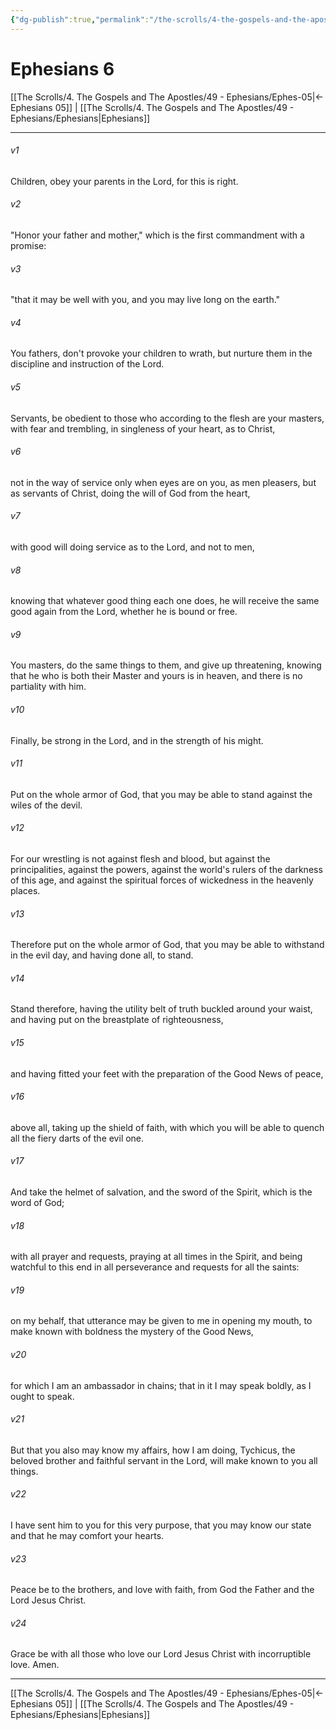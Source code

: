 ```yaml
---
{"dg-publish":true,"permalink":"/the-scrolls/4-the-gospels-and-the-apostles/49-ephesians/ephes-06/","tags":["TheScrolls","GospelsApostles"]}
---
```



# Ephesians 6

[[The Scrolls/4. The Gospels and The Apostles/49 - Ephesians/Ephes-05\|← Ephesians 05]] | [[The Scrolls/4. The Gospels and The Apostles/49 - Ephesians/Ephesians\|Ephesians]]
***



###### v1 
Children, obey your parents in the Lord, for this is right. 

###### v2 
"Honor your father and mother," which is the first commandment with a promise: 

###### v3 
"that it may be well with you, and you may live long on the earth."  

###### v4 
You fathers, don't provoke your children to wrath, but nurture them in the discipline and instruction of the Lord. 

###### v5 
Servants, be obedient to those who according to the flesh are your masters, with fear and trembling, in singleness of your heart, as to Christ, 

###### v6 
not in the way of service only when eyes are on you, as men pleasers, but as servants of Christ, doing the will of God from the heart, 

###### v7 
with good will doing service as to the Lord, and not to men, 

###### v8 
knowing that whatever good thing each one does, he will receive the same good again from the Lord, whether he is bound or free. 

###### v9 
You masters, do the same things to them, and give up threatening, knowing that he who is both their Master and yours is in heaven, and there is no partiality with him. 

###### v10 
Finally, be strong in the Lord, and in the strength of his might. 

###### v11 
Put on the whole armor of God, that you may be able to stand against the wiles of the devil. 

###### v12 
For our wrestling is not against flesh and blood, but against the principalities, against the powers, against the world's rulers of the darkness of this age, and against the spiritual forces of wickedness in the heavenly places. 

###### v13 
Therefore put on the whole armor of God, that you may be able to withstand in the evil day, and having done all, to stand. 

###### v14 
Stand therefore, having the utility belt of truth buckled around your waist, and having put on the breastplate of righteousness, 

###### v15 
and having fitted your feet with the preparation of the Good News of peace, 

###### v16 
above all, taking up the shield of faith, with which you will be able to quench all the fiery darts of the evil one. 

###### v17 
And take the helmet of salvation, and the sword of the Spirit, which is the word of God; 

###### v18 
with all prayer and requests, praying at all times in the Spirit, and being watchful to this end in all perseverance and requests for all the saints: 

###### v19 
on my behalf, that utterance may be given to me in opening my mouth, to make known with boldness the mystery of the Good News, 

###### v20 
for which I am an ambassador in chains; that in it I may speak boldly, as I ought to speak. 

###### v21 
But that you also may know my affairs, how I am doing, Tychicus, the beloved brother and faithful servant in the Lord, will make known to you all things. 

###### v22 
I have sent him to you for this very purpose, that you may know our state and that he may comfort your hearts. 

###### v23 
Peace be to the brothers, and love with faith, from God the Father and the Lord Jesus Christ. 

###### v24 
Grace be with all those who love our Lord Jesus Christ with incorruptible love. Amen.

***
[[The Scrolls/4. The Gospels and The Apostles/49 - Ephesians/Ephes-05\|← Ephesians 05]] | [[The Scrolls/4. The Gospels and The Apostles/49 - Ephesians/Ephesians\|Ephesians]]
